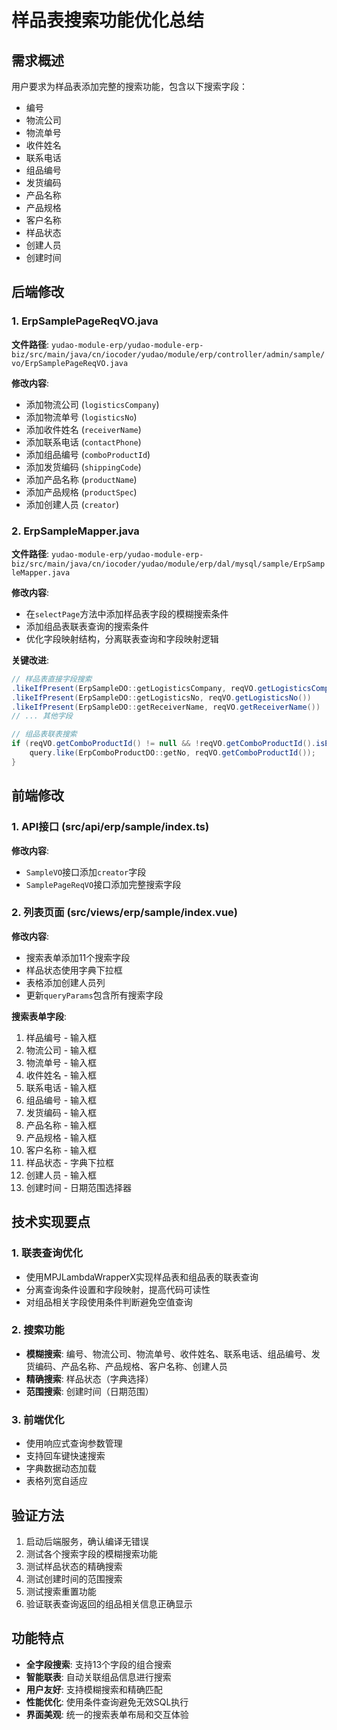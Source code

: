 # 样品表搜索功能优化总结

## 需求概述
用户要求为样品表添加完整的搜索功能，包含以下搜索字段：
- 编号
- 物流公司
- 物流单号
- 收件姓名
- 联系电话
- 组品编号
- 发货编码
- 产品名称
- 产品规格
- 客户名称
- 样品状态
- 创建人员
- 创建时间

## 后端修改

### 1. ErpSamplePageReqVO.java
**文件路径**: `yudao-module-erp/yudao-module-erp-biz/src/main/java/cn/iocoder/yudao/module/erp/controller/admin/sample/vo/ErpSamplePageReqVO.java`

**修改内容**:
- 添加物流公司 (`logisticsCompany`)
- 添加物流单号 (`logisticsNo`)
- 添加收件姓名 (`receiverName`)
- 添加联系电话 (`contactPhone`)
- 添加组品编号 (`comboProductId`)
- 添加发货编码 (`shippingCode`)
- 添加产品名称 (`productName`)
- 添加产品规格 (`productSpec`)
- 添加创建人员 (`creator`)

### 2. ErpSampleMapper.java
**文件路径**: `yudao-module-erp/yudao-module-erp-biz/src/main/java/cn/iocoder/yudao/module/erp/dal/mysql/sample/ErpSampleMapper.java`

**修改内容**:
- 在`selectPage`方法中添加样品表字段的模糊搜索条件
- 添加组品表联表查询的搜索条件
- 优化字段映射结构，分离联表查询和字段映射逻辑

**关键改进**:
```java
// 样品表直接字段搜索
.likeIfPresent(ErpSampleDO::getLogisticsCompany, reqVO.getLogisticsCompany())
.likeIfPresent(ErpSampleDO::getLogisticsNo, reqVO.getLogisticsNo())
.likeIfPresent(ErpSampleDO::getReceiverName, reqVO.getReceiverName())
// ... 其他字段

// 组品表联表搜索
if (reqVO.getComboProductId() != null && !reqVO.getComboProductId().isEmpty()) {
    query.like(ErpComboProductDO::getNo, reqVO.getComboProductId());
}
```

## 前端修改

### 1. API接口 (src/api/erp/sample/index.ts)
**修改内容**:
- `SampleVO`接口添加`creator`字段
- `SamplePageReqVO`接口添加完整搜索字段

### 2. 列表页面 (src/views/erp/sample/index.vue)
**修改内容**:
- 搜索表单添加11个搜索字段
- 样品状态使用字典下拉框
- 表格添加创建人员列
- 更新`queryParams`包含所有搜索字段

**搜索表单字段**:
1. 样品编号 - 输入框
2. 物流公司 - 输入框
3. 物流单号 - 输入框
4. 收件姓名 - 输入框
5. 联系电话 - 输入框
6. 组品编号 - 输入框
7. 发货编码 - 输入框
8. 产品名称 - 输入框
9. 产品规格 - 输入框
10. 客户名称 - 输入框
11. 样品状态 - 字典下拉框
12. 创建人员 - 输入框
13. 创建时间 - 日期范围选择器

## 技术实现要点

### 1. 联表查询优化
- 使用MPJLambdaWrapperX实现样品表和组品表的联表查询
- 分离查询条件设置和字段映射，提高代码可读性
- 对组品相关字段使用条件判断避免空值查询

### 2. 搜索功能
- **模糊搜索**: 编号、物流公司、物流单号、收件姓名、联系电话、组品编号、发货编码、产品名称、产品规格、客户名称、创建人员
- **精确搜索**: 样品状态（字典选择）
- **范围搜索**: 创建时间（日期范围）

### 3. 前端优化
- 使用响应式查询参数管理
- 支持回车键快速搜索
- 字典数据动态加载
- 表格列宽自适应

## 验证方法
1. 启动后端服务，确认编译无错误
2. 测试各个搜索字段的模糊搜索功能
3. 测试样品状态的精确搜索
4. 测试创建时间的范围搜索
5. 测试搜索重置功能
6. 验证联表查询返回的组品相关信息正确显示

## 功能特点
- **全字段搜索**: 支持13个字段的组合搜索
- **智能联表**: 自动关联组品信息进行搜索
- **用户友好**: 支持模糊搜索和精确匹配
- **性能优化**: 使用条件查询避免无效SQL执行
- **界面美观**: 统一的搜索表单布局和交互体验 